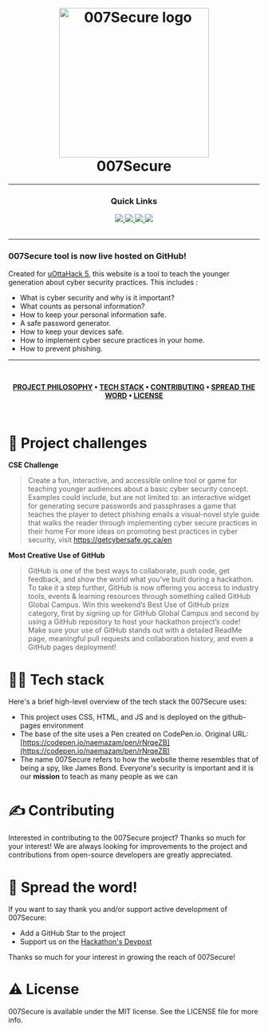 <h1 align="center">
  <br>
 <img src="https://github.com/emma-t/007Secure/blob/main/dist/007securelogocircle.png" alt="007Secure logo" width="300">
  <br>
  007Secure
  <br>
</h1>


---

<div align='center'>
  
### Quick Links
  
<a href='https://emma-t.github.io/007Secure/'>
  
<img src='https://img.shields.io/badge/HOMEPAGE-gray?style=for-the-badge'>
  
</a>
  
<a href='https://getcybersafe.gc.ca/en'>
  
<img src='https://img.shields.io/badge/CSE-red?style=for-the-badge'>
  
</a>
  
<a href='https://uottahack5.devpost.com/'>
  
<img src='https://img.shields.io/badge/DEVPOST-blue?style=for-the-badge'>
  
</a>

<a href='https://uottahack.ca/'>
  
<img src='https://img.shields.io/badge/uOttaHack-purple?style=for-the-badge'>
  
</a>
  
<br />
  
<br />
  
</div>

---

### 007Secure tool is now live hosted on GitHub!

Created for [uOttaHack 5](https://2023.uottahack.ca/), this website is a tool to teach the younger generation about cyber security practices. This includes :
- What is cyber security and why is it important?
- What counts as personal information?
- How to keep your personal information safe.
- A safe password generator.
- How to keep your devices safe.
- How to implement cyber secure practices in your home.
- How to prevent phishing.

---

<br />

<div align="center">

**[PROJECT PHILOSOPHY](https://github.com/emma-t/007Secure#-project-challenges) • 
[TECH STACK](https://github.com/emma-t/007Secure#-tech-stack) • 
[CONTRIBUTING](https://github.com/emma-t/007Secure#%EF%B8%8F-contributing) • 
[SPREAD THE WORD](https://github.com/emma-t/007Secure#-spread-the-word) • 
[LICENSE](https://github.com/emma-t/007Secure#%EF%B8%8F-license)**

</div>

<br />

# 🧐 Project challenges

**CSE Challenge**
> Create a fun, interactive, and accessible online tool or game for teaching younger audiences about a basic cyber security concept. Examples could include, but are not limited to: an interactive widget for generating secure passwords and passphrases a game that teaches the player to detect phishing emails a visual-novel style guide that walks the reader through implementing cyber secure practices in their home
For more ideas on promoting best practices in cyber security, visit https://getcybersafe.gc.ca/en

**Most Creative Use of GitHub**
> GitHub is one of the best ways to collaborate, push code, get feedback, and show the world what you’ve built during a hackathon. To take it a step further, GitHub is now offering you access to industry tools, events & learning resources through something called GitHub Global Campus. Win this weekend’s Best Use of GitHub prize category, first by signing up for GitHub Global Campus and second by using a GitHub repository to host your hackathon project’s code! Make sure your use of GitHub stands out with a detailed ReadMe page, meaningful pull requests and collaboration history, and even a GitHub pages deployment!

# 👨‍💻 Tech stack

Here's a brief high-level overview of the tech stack the 007Secure uses:

- This project uses CSS, HTML, and JS and is deployed on the github-pages environment
- The base of the site uses a Pen created on CodePen.io. Original URL: [https://codepen.io/naemazam/pen/rNrqeZB](https://codepen.io/naemazam/pen/rNrqeZB)
- The name 007Secure refers to how the website theme resembles that of being a spy, like James Bond. Everyone's security is important and it is our **mission** to teach as many people as we can

# ✍️ Contributing
Interested in contributing to the 007Secure project? Thanks so much for your interest! We are always looking for improvements to the project and contributions from open-source developers are greatly appreciated.

# 🌟 Spread the word!

If you want to say thank you and/or support active development of 007Secure:
- Add a GitHub Star to the project 
- Support us on the [Hackathon's Devpost](https://uottahack5.devpost.com/)

Thanks so much for your interest in growing the reach of 007Secure!

# ⚠️ License
007Secure is available under the MIT license. See the LICENSE file for more info.

<br />
